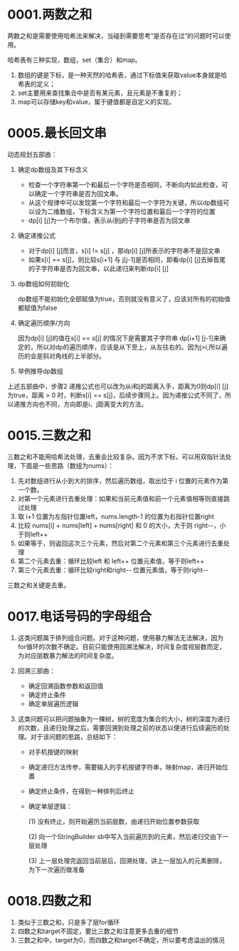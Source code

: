 # 0001.两数之和

两数之和是需要使用哈希法来解决，当碰到需要思考“是否存在过”的问题时可以使用。

哈希表有三种实现，数组，set（集合）和map。

1. 数组的键是下标，是一种天然的哈希表，通过下标值来获取value本身就是哈希表的定义；
2. set主要用来查找集合中是否有某元素，且元素是不重复的；
3. map可以存储key和value，属于键值都是自定义的实现。



# 0005.最长回文串

动态规划五部曲：

1. 确定dp数组及其下标含义

   - 检查一个字符串第一个和最后一个字符是否相同，不断向内如此检查，可以确定一个字符串是否为回文串。
   - 从这个规律中可以发现第一个字符和最后一个字符为关键，所以dp数组可以设为二维数组，下标含义为第一个字符位置和最后一个字符的位置
   - dp[i] [j]为一个布尔值，表示从i到j的子字符串是否为回文串

2. 确定递推公式

   - 对于dp[i] [j]而言，s[i] != s[j] ，那dp[i] [j]所表示的字符串不是回文串
   - 如果s[i] == s[j]，则比较s[i+1] 与 j[j-1]是否相同，即看dp[i] [j]去掉首尾的子字符串是否为回文串，以此递归来判断dp[i] [j]  

3. dp数组如何初始化

   dp数组不能初始化全部赋值为true，否则就没有意义了，应该对所有的初始值都赋值为false

4. 确定遍历顺序/方向

   因为dp[i] [j]的值在s[i] == s[j] 的情况下是需要其子字符串 dp[i+1] [j-1]来确定的，所以对dp的遍历顺序，应该是从下至上，从左往右的。因为j>i,所以遍历的会是斜对角线的上半部分。

5. 举例推导dp数组

上述五部曲中，步骤2 递推公式也可以改为从i和j的距离入手，距离为0则dp[i] [j]为true，距离 > 0 时，判断s[i] == s[j]，后续步骤同上。因为递推公式不同了，所以递推方向也不同，方向即是i、j距离变大的方法。

# 0015.三数之和

三数之和不能用哈希法处理，去重会比较复杂。因为不求下标，可以用双指针法处理，下面是一些思路（数组为nums）：

1. 先对数组进行从小到大的排序，然后遍历数组，取出位于 i 位置的元素作为第一个数。
2. 对第一个元素进行去重处理：如果和当前元素值和前一个元素值相等则直接跳过处理
3. 取 i+1 位置为左指针位置left，nums.length-1 的位置为右指针位置right
4. 比较 nums[i] + nums[left] + nums[right] 和 0 的大小，大于则 right--，小于则left++
5. 如果等于，则返回这次三个元素，然后对第二个元素和第三个元素进行去重处理
6. 第二个元素去重：循环比较left 和 left++ 位置元素值，等于则left++
7. 第三个元素去重：循环比较right和right-- 位置元素值，等于则right--

三数之和关键是去重。

# 0017.电话号码的字母组合

1. 这类问题属于排列组合问题。对于这种问题，使用暴力解法无法解决，因为for循环的次数不确定。目前只能使用回溯法解决，时间复杂度视层数而定，为对应层数暴力解法的时间复杂度。

2. 回溯三部曲：

   - 确定回溯函数参数和返回值
   - 确定终止条件
   - 确定单层遍历逻辑

3. 这类问题可以把问题抽象为一棵树，树的宽度为集合的大小，树的深度为递归的次数，且递归处理之后，需要回溯到处理之前的状态以便进行后续遍历的处理。对于该问题的思路，总结如下：

   - 对手机按键的映射

   - 确定递归方法传参，需要输入的手机按键字符串，映射map，递归开始位置

   - 确定终止条件，在得到一种排列后终止

   - 确定单层逻辑：

     (1) 没有终止，则开始遍历当前层数，由递归开始位置参数获取

     (2) 向一个StringBuilder sb中写入当前遍历到的元素，然后递归交由下一层处理

     (3) 上一层处理完返回当前层后，回溯处理，讲上一层加入的元素删除，为下一次遍历做准备

# 0018.四数之和

1. 类似于三数之和，只是多了层for循环
2. 四数之和target不固定，要比三数之和注意更多去重的细节
3. 三数之和中，target为0，而四数之和target不确定，所以要考虑溢出的情况



